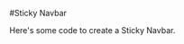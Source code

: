 #Sticky Navbar

Here's some code to create a Sticky Navbar.

<script type="text/javascript">
    $(document).ready(function() {
      $(window).bind('scroll', function () {
          if ($(window).scrollTop() > 140) { // Match number to height of header
              $('.top-nav').addClass('fixed');
          } else {
              $('.top-nav').removeClass('fixed');
          }
      });
    });
    </script>
